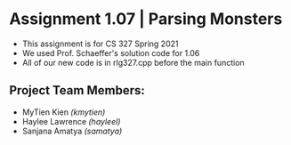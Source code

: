 # Assignment 1.07 | Parsing Monsters
- This assignment is for CS 327 Spring 2021
- We used Prof. Schaeffer's solution code for 1.06
- All of our new code is in rlg327.cpp before the main function

## Project Team Members:
- MyTien Kien *(kmytien)*
- Haylee Lawrence *(hayleel)*
- Sanjana Amatya *(samatya)*

